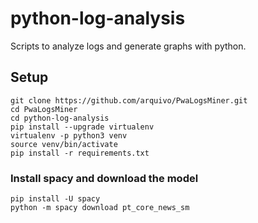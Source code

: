 # python-log-analysis

Scripts to analyze logs and generate graphs with python.

## Setup

```
git clone https://github.com/arquivo/PwaLogsMiner.git
cd PwaLogsMiner
cd python-log-analysis
pip install --upgrade virtualenv
virtualenv -p python3 venv
source venv/bin/activate
pip install -r requirements.txt
```

### Install spacy and download the model

```
pip install -U spacy
python -m spacy download pt_core_news_sm
```
